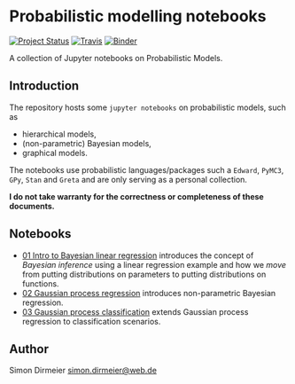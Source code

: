 
# Probabilistic modelling notebooks


[![Project Status](http://www.repostatus.org/badges/latest/wip.svg)](http://www.repostatus.org/#wip)
[![Travis](https://travis-ci.org/dirmeier/probabilistic-modelling-notebooks.svg?branch=master)](https://travis-ci.org/dirmeier/probabilistic-modelling-notebooks)
[![Binder](https://mybinder.org/badge.svg)](https://mybinder.org/v2/gh/dirmeier/probabilistic-modelling-notebooks/master)

A collection of Jupyter notebooks on Probabilistic Models.

## Introduction

The repository hosts some `jupyter notebooks` on probabilistic models, such as

* hierarchical models,
* (non-parametric) Bayesian models,
* graphical models.

The notebooks use probabilistic languages/packages such a `Edward`, `PyMC3`, `GPy`, `Stan` and `Greta` and are only serving as a personal collection.

**I do not take warranty for the correctness or completeness of these documents.**

## Notebooks

- [01 Intro to Bayesian linear regression](https://nbviewer.jupyter.org/github/dirmeier/probabilistic-modelling-notebooks/tree/master/01-bayesian_regression.ipynb) introduces the concept of *Bayesian inference* using a linear regression example and how we *move* from putting distributions on parameters to putting distributions on functions.
- [02 Gaussian process regression](https://nbviewer.jupyter.org/github/dirmeier/probabilistic-modelling-notebooks/blob/master/02-gaussian_process_regression.ipynb) introduces non-parametric Bayesian regression.
- [03 Gaussian process classification](https://nbviewer.jupyter.org/github/dirmeier/probabilistic-modelling-notebooks/blob/master/03-gaussian_process_classification.ipynb) extends Gaussian process regression to classification scenarios. 

## Author

Simon Dirmeier <a href="mailto:simon.dirmeier@web.de">simon.dirmeier@web.de</a>

